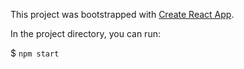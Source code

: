 This project was bootstrapped with [Create React App](https://github.com/facebook/create-react-app).

In the project directory, you can run:

$ `npm start`
